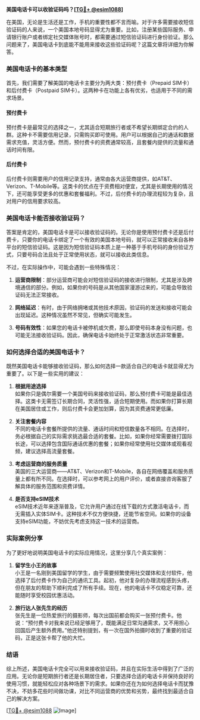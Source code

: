 **美国电话卡可以收验证码吗？[[TG💪+ @esim1088](https://t.me/s/esim1088)]**

在美国，无论是生活还是工作，手机的重要性都不言而喻。对于许多需要接收短信验证码的人来说，一个美国本地号码显得尤为重要。比如，注册某些国际服务、申请银行账户或者绑定社交媒体账号时，都需要通过短信验证码进行身份验证。那么问题来了，美国电话卡到底能不能用来接收这些验证码呢？这篇文章将详细为你解答。

### 美国电话卡的基本类型

首先，我们需要了解美国的电话卡主要分为两大类：预付费卡（Prepaid SIM卡）和后付费卡（Postpaid SIM卡）。这两种卡在功能上各有优劣，也适用于不同的需求场景。

#### 预付费卡

预付费卡是最常见的选择之一，尤其适合短期旅行者或不希望长期绑定合约的人群。这种卡不需要信用记录，只需购买即可使用。用户可以根据自己的通话和数据需求充值，灵活方便。然而，预付费卡的资费通常较高，且套餐内提供的流量和通话时间有限。

#### 后付费卡

后付费卡则需要用户的信用记录支持，通常由各大运营商提供，如AT&T、Verizon、T-Mobile等。这类卡的优点在于资费相对便宜，尤其是长期使用的情况下，还可能享受更多的优惠和套餐福利。不过，后付费卡的办理流程较为复杂，且对用户的信用要求较高。

### 美国电话卡能否接收验证码？

答案是肯定的，美国电话卡是可以接收验证码的。无论你是使用预付费卡还是后付费卡，只要你的电话卡绑定了一个有效的美国本地号码，就可以正常接收来自各种平台的短信验证码。这是因为短信验证码本质上是一种基于手机号码的身份验证方式，只要号码合法且处于正常使用状态，就可以接收此类信息。

不过，在实际操作中，可能会遇到一些特殊情况：

1. **运营商限制**：部分运营商可能会对短信验证码的接收进行限制，尤其是涉及跨境通信的部分。例如，如果你的号码是从其他国家漫游过来的，可能会导致验证码无法正常接收。
   
2. **网络延迟**：有时，由于网络拥堵或其他技术原因，验证码的发送和接收可能会出现延迟。这种情况虽然不常见，但确实可能发生。

3. **号码有效性**：如果您的电话卡被停机或欠费，那么即使号码本身没有问题，也可能无法接收验证码。因此，确保电话卡始终处于正常激活状态非常重要。

### 如何选择合适的美国电话卡？

既然美国电话卡能够接收验证码，那么如何选择一款适合自己的电话卡就显得尤为重要了。以下是一些实用的建议：

1. **根据用途选择**  
   如果你只是偶尔需要一个美国号码来接收验证码，那么预付费卡可能是最佳选择。这类卡无需签订长期合同，灵活性强，适合短期使用。而如果你打算长期在美国居住或工作，则后付费卡会更加划算，因为其资费通常更低廉。

2. **关注套餐内容**  
   不同的电话卡套餐所提供的流量、通话时间和短信数量各不相同。在选择时，务必根据自己的实际需求挑选最合适的套餐。比如，如果你经常需要拨打国际长途，可以选择包含国际通话优惠的套餐；如果你经常使用社交媒体或观看视频，建议选择高流量套餐。

3. **考虑运营商的服务质量**  
   美国的三大运营商——AT&T、Verizon和T-Mobile，各自在网络覆盖和服务质量上都有所不同。在选择时，可以参考网上的用户评价，或者直接咨询客服了解具体的服务范围和资费详情。

4. **是否支持eSIM技术**  
   eSIM技术近年来逐渐普及，它允许用户通过在线下载的方式激活电话卡，而无需插入实体SIM卡。这种技术不仅方便快捷，还能节省空间。如果你的设备支持eSIM功能，不妨优先考虑支持这一技术的运营商。

### 实际案例分享

为了更好地说明美国电话卡的实际应用情况，这里分享几个真实案例：

1. **留学生小王的故事**  
   小王是一名刚到美国留学的学生，由于需要频繁使用社交媒体和支付软件，他选择了后付费卡作为自己的通讯工具。起初，他对复杂的办理流程感到头疼，但在朋友的帮助下顺利完成了所有手续。现在，他的电话卡不仅稳定可靠，还能随时享受校园优惠活动。

2. **旅行达人张先生的经历**  
   张先生是一位热爱旅行的摄影师，每次出国前都会购买一张预付费卡。他说：“预付费卡对我来说已经足够用了，既能满足日常沟通需求，又不用担心回国后产生额外费用。”他还特别提到，有一次在国外拍摄时收到了重要的验证码，正是这张卡帮了他的大忙。

### 结语

综上所述，美国电话卡完全可以用来接收验证码，并且在实际生活中得到了广泛的应用。无论你是短期旅行者还是长期居住者，只要选择合适的电话卡并保持良好的使用习惯，就能轻松应对各种场景下的需求。如果你还在为如何选择电话卡而犹豫不决，不妨多花些时间做功课，对比不同运营商的优势和劣势，最终找到最适合自己的解决方案。

[[TG💪+ @esim1088](https://t.me/s/esim1088) ![Image](https://i.postimg.cc/4NQfJmqS/Snipaste-2025-05-13-00-14-12.png)]